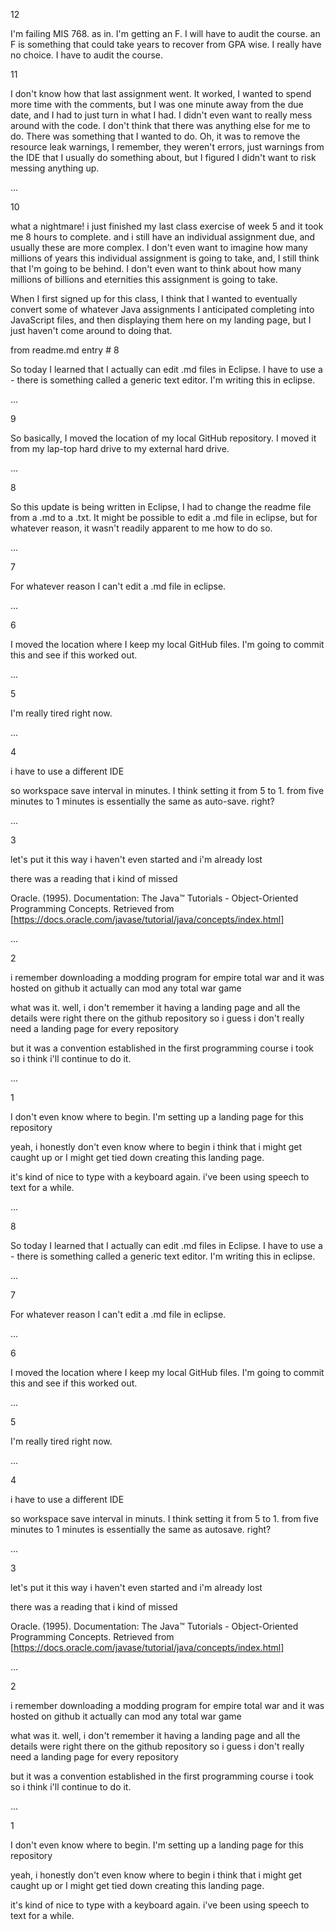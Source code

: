 12

I'm failing MIS 768. as in. I'm getting an F. I will have to audit
the course. an F is something that could take years to recover from
GPA wise. I really have no choice. I have to audit the course.

11

I don't know how that last assignment went. It worked, I wanted to
spend more time with the comments, but I was one minute away from
the due date, and I had to just turn in what I had. I didn't even
want to really mess around with the code. I don't think that there 
was anything else for me to do. There was something that I wanted to
do. Oh, it was to remove the resource leak warnings, I remember, they
weren't errors, just warnings from the IDE that I usually do something
about, but I figured I didn't want to risk messing anything up.

...

10

what a nightmare! i just finished my last class exercise of week 5 
and it took me 8 hours to complete. and i still have an individual
assignment due, and usually these are more complex. I don't even
want to imagine how many millions of years this individual assignment
is going to take, and, I still think that I'm going to be behind.
I don't even want to think about how many millions of billions and
eternities this assignment is going to take.

When I first signed up for this class, I think that I wanted to
eventually convert some of whatever Java assignments I anticipated
completing into JavaScript files, and then displaying them here
on my landing page, but I just haven't come around to doing that.

from readme.md entry # 8

So today I learned that I actually can edit .md files in
Eclipse. I have to use a - there is something called a generic 
text editor. I'm writing this in eclipse.

...

9

So basically, I moved the location of my local GitHub repository. 
I moved it from my lap-top hard drive to my
external hard drive.

...

8

So this update is being written in Eclipse, I had to change
the readme file from a .md to a .txt. It might be possible
to edit a .md file in eclipse, but for whatever reason, it wasn't 
readily apparent to me how to do so.

...

7

For whatever reason I can't edit a .md file in eclipse.

...

6

I moved the location where I keep my local GitHub files. 
I'm going to commit this and see if this worked out.

...

5

I'm really tired right now.

...

4

i have to use a different IDE

so workspace save interval in minutes. I think setting it from 5 to 1. 
from five minutes to 1 minutes is essentially the same as auto-save. right?

...

3

let's put it this way
i haven't even started
and i'm already lost

there was a reading that i kind of missed

Oracle. (1995). Documentation: The Java™ Tutorials - 
Object-Oriented Programming Concepts. Retrieved from 
[https://docs.oracle.com/javase/tutorial/java/concepts/index.html]

...

2

i remember downloading a modding
program for empire total war
and it was hosted on github
it actually can mod any total war game

what was it. well, i don't remember it
having a landing page
and all the details were
right there on the github repository
so i guess i don't really need a landing page
for every repository

but it was a convention established
in the first programming course i took
so i think i'll continue to do it.

...

1

I don't even know where to begin.
I'm setting up a landing page for this repository

yeah, i honestly don't even know where to begin
i think that i might get caught up
or
I might get tied down creating
this landing page.

it's kind of nice to type with a keyboard
again. i've been using speech to text
for a while.

...

8

So today I learned that I actually can edit .md files in
Eclipse. I have to use a - there is something called a generic 
text editor. I'm writing this in eclipse.

...

7

For whatever reason I can't edit a .md file in eclipse.

...

6

I moved the location where I keep my local GitHub files. 
I'm going to commit this and see if this worked out.

...

5

I'm really tired right now.

...

4

i have to use a different IDE

so workspace save interval in minuts. I think setting it from 5 to 1. 
from five minutes to 1 minutes is essentially the same as autosave. right?

...

3

let's put it this way
i haven't even started
and i'm already lost

there was a reading that i kind of missed

Oracle. (1995). Documentation: The Java™ Tutorials - 
Object-Oriented Programming Concepts. Retrieved from 
[https://docs.oracle.com/javase/tutorial/java/concepts/index.html]

...

2

i remember downloading a modding
program for empire total war
and it was hosted on github
it actually can mod any total war game

what was it. well, i don't remember it
having a landing page
and all the details were
right there on the github repository
so i guess i don't really need a landing page
for every repository

but it was a convention established
in the first programming course i took
so i think i'll continue to do it.

...

1

I don't even know where to begin.
I'm setting up a landing page for this repository

yeah, i honestly don't even know where to begin
i think that i might get caught up
or
I might get tied down creating
this landing page.

it's kind of nice to type with a keyboard
again. i've been using speech to text
for a while.